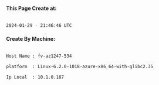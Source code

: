 
   
#### This Page Create at:

```bash

2024-01-29 - 21:46:46 UTC

```

#### Create By Machine:

```bash

Host Name : fv-az1247-534

platform  : Linux-6.2.0-1018-azure-x86_64-with-glibc2.35

Ip Local  : 10.1.0.187

```

